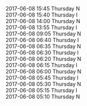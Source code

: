 2017-06-08 15:45 Thursday  N  
2017-06-08 15:40 Thursday  I  
2017-06-08 14:00 Thursday  N  
2017-06-08 13:55 Thursday  I  
2017-06-08 09:05 Thursday  N  
2017-06-08 06:40 Thursday  I  
2017-06-08 06:35 Thursday  N  
2017-06-08 06:30 Thursday  I  
2017-06-08 06:20 Thursday  N  
2017-06-08 06:15 Thursday  I  
2017-06-08 06:00 Thursday  N  
2017-06-08 05:45 Thursday  I  
2017-06-08 05:30 Thursday  N  
2017-06-08 05:15 Thursday  I  
2017-06-08 05:10 Thursday  N  
